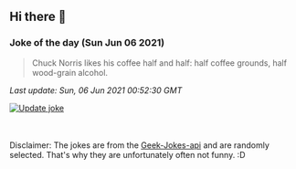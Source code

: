 ## Hi there 👋

### Joke of the day (Sun Jun 06 2021)
<!-- joke -->
>Chuck Norris likes his coffee half and half: half coffee grounds, half wood-grain alcohol.
<!-- /joke -->

*Last update: Sun, 06 Jun 2021 00:52:30 GMT*

[![Update joke](https://github.com/nclskfm/nclskfm/actions/workflows/joke.yml/badge.svg)](https://github.com/nclskfm/nclskfm/actions/workflows/joke.yml)

<br><br>
Disclaimer: The jokes are from the [Geek-Jokes-api](https://github.com/sameerkumar18/geek-joke-api) and are randomly selected. That's why they are unfortunately often not funny. :D
